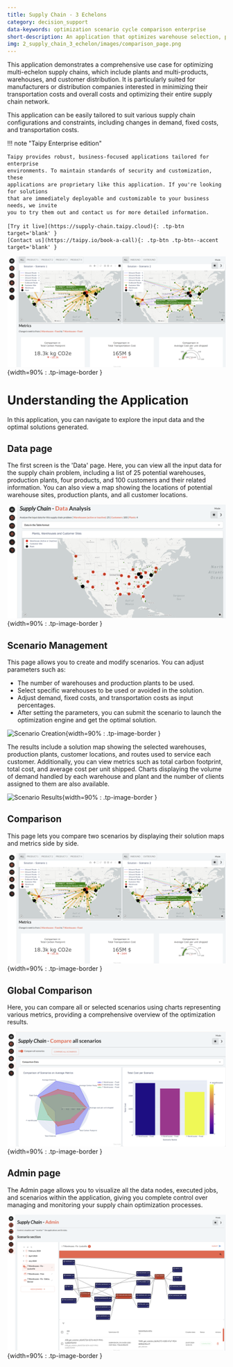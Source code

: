 ```yaml
---
title: Supply Chain - 3 Echelons
category: decision_support
data-keywords: optimization scenario cycle comparison enterprise
short-description: An application that optimizes warehouse selection, production, and routes in a multi-echelon supply chain.
img: 2_supply_chain_3_echelon/images/comparison_page.png
---
```



This application demonstrates a comprehensive use case for optimizing multi-echelon 
supply chains, which include plants and multi-products, warehouses, and customer 
distribution. It is particularly suited for manufacturers or distribution companies 
interested in minimizing their transportation costs and overall costs and optimizing 
their entire supply chain network.


This application can be easily tailored to suit various supply chain configurations and 
constraints, including changes in demand, fixed costs, and transportation costs.


!!! note "Taipy Enterprise edition"

    Taipy provides robust, business-focused applications tailored for enterprise
    environments. To maintain standards of security and customization, these
    applications are proprietary like this application. If you're looking for solutions
    that are immediately deployable and customizable to your business needs, we invite
    you to try them out and contact us for more detailed information.

    [Try it live](https://supply-chain.taipy.cloud){: .tp-btn target='blank' }
    [Contact us](https://taipy.io/book-a-call){: .tp-btn .tp-btn--accent target='blank' }


![Supply Chain](images/comparison_page.png){width=90% : .tp-image-border }


# Understanding the Application


In this application, you can navigate to explore the input data and the optimal solutions 
generated.


## Data page


The first screen is the 'Data' page. Here, you can view all the input data for the supply 
chain problem, including a list of 25 potential warehouses, production plants, four 
products, and 100 customers and their related information. You can also view a map 
showing the locations of potential warehouse sites, production plants, and all customer 
locations.


![Data page](images/data_page.png){width=90% : .tp-image-border }


## Scenario Management


This page allows you to create and modify scenarios. You can adjust parameters such as:

- The number of warehouses and production plants to be used.
- Select specific warehouses to be used or avoided in the solution.
- Adjust demand, fixed costs, and transportation costs as input percentages.
- After setting the parameters, you can submit the scenario to launch the optimization 
engine and get the optimal solution.


![Scenario Creation](images/scenario_creation.png){width=90% : .tp-image-border }


The results include a solution map showing the selected warehouses, production plants, 
customer locations, and routes used to service each customer. Additionally, you can view 
metrics such as total carbon footprint, total cost, and average cost per unit shipped. 
Charts displaying the volume of demand handled by each warehouse and plant and the number 
of clients assigned to them are also available.

![Scenario Results](images/scenario_results.png){width=90% : .tp-image-border }

## Comparison

This page lets you compare two scenarios by displaying their solution maps and metrics 
side by side.

![Comparison](images/comparison_page.png){width=90% : .tp-image-border }

## Global Comparison

Here, you can compare all or selected scenarios using charts representing various 
metrics, providing a comprehensive overview of the optimization results.

![Total Comparison](images/total_comparison_page.png){width=90% : .tp-image-border }

## Admin page

The Admin page allows you to visualize all the data nodes, executed jobs, and scenarios 
within the application, giving you complete control over managing and monitoring your 
supply chain optimization processes.

![Admin page](images/admin_page.png){width=90% : .tp-image-border }
